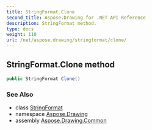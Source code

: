 ```yaml
---
title: StringFormat.Clone
second_title: Aspose.Drawing for .NET API Reference
description: StringFormat method. 
type: docs
weight: 110
url: /net/aspose.drawing/stringformat/clone/
---
```

## StringFormat.Clone method

```csharp
public StringFormat Clone()
```

### See Also

* class [StringFormat](../)
* namespace [Aspose.Drawing](../../stringformat/)
* assembly [Aspose.Drawing.Common](../../../)


